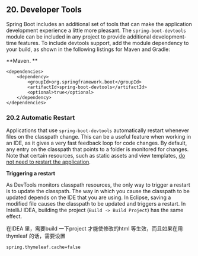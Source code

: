 ## 20. Developer Tools

Spring Boot includes an additional set of tools that can make the application development experience a little more pleasant. The `spring-boot-devtools` module can be included in any project to provide additional development-time features. To include devtools support, add the module dependency to your build, as shown in the following listings for Maven and Gradle:

**Maven. **

```
<dependencies>
	<dependency>
		<groupId>org.springframework.boot</groupId>
		<artifactId>spring-boot-devtools</artifactId>
		<optional>true</optional>
	</dependency>
</dependencies>
```

### 20.2 Automatic Restart

Applications that use `spring-boot-devtools` automatically restart whenever files on the classpath change. This can be a useful feature when working in an IDE, as it gives a very fast feedback loop for code changes. By default, any entry on the classpath that points to a folder is monitored for changes. Note that certain resources, such as static assets and view templates, [do not need to restart the application](https://docs.spring.io/spring-boot/docs/current/reference/html/using-boot-devtools.html#using-boot-devtools-restart-exclude).

**Triggering a restart**

As DevTools monitors classpath resources, the only way to trigger a restart is to update the classpath. The way in which you cause the classpath to be updated depends on the IDE that you are using. In Eclipse, saving a modified file causes the classpath to be updated and triggers a restart. In IntelliJ IDEA, building the project (`Build -> Build Project`) has the same effect.

在IDEA 里，需要build 一下project 才能使修改的html 等生效，而且如果在用thymleaf 的话，需要设置

```
spring.thymeleaf.cache=false
```

